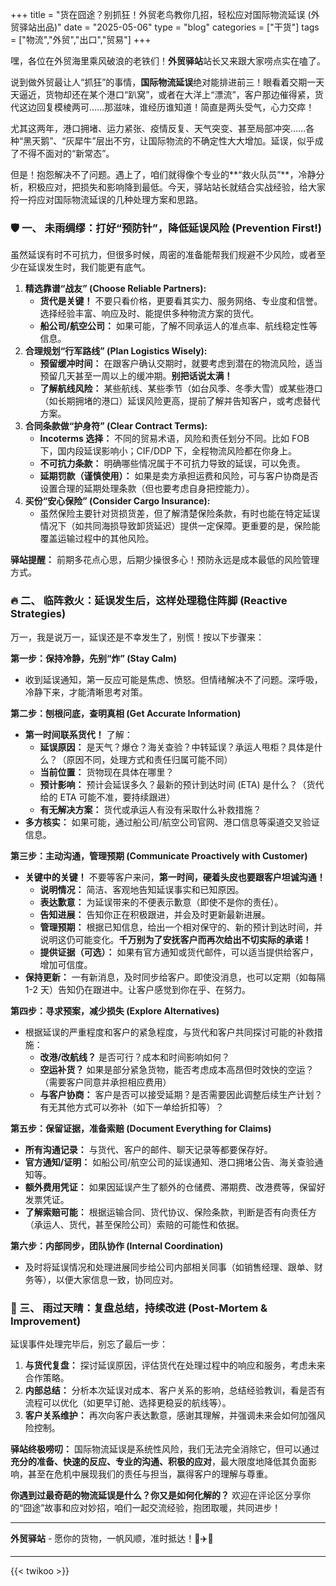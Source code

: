 +++
title = "货在囧途？别抓狂！外贸老鸟教你几招，轻松应对国际物流延误 (外贸驿站出品)"
date = "2025-05-06"
type = "blog"
categories = ["干货"]
tags = ["物流","外贸","出口","贸易"]
+++






嘿，各位在外贸海里乘风破浪的老铁们！**外贸驿站**站长又来跟大家唠点实在嗑了。

说到做外贸最让人“抓狂”的事情，**国际物流延误**绝对能排进前三！眼看着交期一天天逼近，货物却还在某个港口“趴窝”，或者在大洋上“漂流”，客户那边催得紧，货代这边回复模棱两可……那滋味，谁经历谁知道！简直是两头受气，心力交瘁！

尤其这两年，港口拥堵、运力紧张、疫情反复、天气突变、甚至局部冲突……各种“黑天鹅”、“灰犀牛”层出不穷，让国际物流的不确定性大大增加。延误，似乎成了不得不面对的“新常态”。

但是！抱怨解决不了问题。遇上了，咱们就得像个专业的**“救火队员”**，冷静分析，积极应对，把损失和影响降到最低。今天，驿站站长就结合实战经验，给大家捋一捋应对国际物流延误的几种处理方案和思路。


### 🛡️ 一、 未雨绸缪：打好“预防针”，降低延误风险 (Prevention First!)

虽然延误有时不可抗力，但很多时候，周密的准备能帮我们规避不少风险，或者至少在延误发生时，我们能更有底气。

1.  **精选靠谱“战友” (Choose Reliable Partners):**
    *   **货代是关键！** 不要只看价格，更要看其实力、服务网络、专业度和信誉。选择经验丰富、响应及时、能提供多种物流方案的货代。
    *   **船公司/航空公司：** 如果可能，了解不同承运人的准点率、航线稳定性等信息。
2.  **合理规划“行军路线” (Plan Logistics Wisely):**
    *   **预留缓冲时间：** 在跟客户确认交期时，就要考虑到潜在的物流风险，适当预留几天甚至一周以上的缓冲期。**别把话说太满！**
    *   **了解航线风险：** 某些航线、某些季节（如台风季、冬季大雪）或某些港口（如长期拥堵的港口）延误风险更高，提前了解并告知客户，或考虑替代方案。
3.  **合同条款做“护身符” (Clear Contract Terms):**
    *   **Incoterms 选择：** 不同的贸易术语，风险和责任划分不同。比如 FOB 下，国内段延误影响小；CIF/DDP 下，全程物流风险都在你身上。
    *   **不可抗力条款：** 明确哪些情况属于不可抗力导致的延误，可以免责。
    *   **延期罚款（谨慎使用）：** 如果是卖方承担运费和风险，可与客户协商是否设置合理的延期处理条款（但也要考虑自身把控能力）。
4.  **买份“安心保险” (Consider Cargo Insurance):**
    *   虽然保险主要针对货损货差，但了解清楚保险条款，有时也能在特定延误情况下（如共同海损导致卸货延迟）提供一定保障。更重要的是，保险能覆盖运输过程中的其他风险。

**驿站提醒：** 前期多花点心思，后期少操很多心！预防永远是成本最低的风险管理方式。


### 🔥 二、 临阵救火：延误发生后，这样处理稳住阵脚 (Reactive Strategies)

万一，我是说万一，延误还是不幸发生了，别慌！按以下步骤来：

**第一步：保持冷静，先别“炸” (Stay Calm)**
*   收到延误通知，第一反应可能是焦虑、愤怒。但情绪解决不了问题。深呼吸，冷静下来，才能清晰思考对策。

**第二步：刨根问底，查明真相 (Get Accurate Information)**
*   **第一时间联系货代！** 了解：
    *   **延误原因：** 是天气？爆仓？海关查验？中转延误？承运人甩柜？具体是什么？（原因不同，处理方式和责任归属可能不同）
    *   **当前位置：** 货物现在具体在哪里？
    *   **预计影响：** 预计会延误多久？最新的预计到达时间 (ETA) 是什么？（货代给的 ETA 可能不准，要持续跟进）
    *   **有无解决方案：** 货代或承运人有没有采取什么补救措施？
*   **多方核实：** 如果可能，通过船公司/航空公司官网、港口信息等渠道交叉验证信息。

**第三步：主动沟通，管理预期 (Communicate Proactively with Customer)**
*   **关键中的关键！** 不要等客户来问，**第一时间，硬着头皮也要跟客户坦诚沟通！**
    *   **说明情况：** 简洁、客观地告知延误事实和已知原因。
    *   **表达歉意：** 为延误带来的不便表示歉意（即使不是你的责任）。
    *   **告知进展：** 告知你正在积极跟进，并会及时更新最新进展。
    *   **管理预期：** 根据已知信息，给出一个相对保守的、新的预计到达时间，并说明这仍可能变化。**千万别为了安抚客户而再次给出不切实际的承诺！**
    *   **提供证据（可选）：** 如果有官方通知或货代邮件，可以适当提供给客户，增加可信度。
*   **保持更新：** 一有新消息，及时同步给客户。即使没消息，也可以定期（如每隔 1-2 天）告知仍在跟进中。让客户感觉到你在乎、在努力。

**第四步：寻求预案，减少损失 (Explore Alternatives)**
*   根据延误的严重程度和客户的紧急程度，与货代和客户共同探讨可能的补救措施：
    *   **改港/改航线？** 是否可行？成本和时间影响如何？
    *   **空运补货？** 如果是部分紧急货物，能否考虑成本高昂但时效快的空运？（需要客户同意并承担相应费用）
    *   **与客户协商：** 客户是否可以接受延期？是否需要因此调整后续生产计划？有无其他方式可以弥补（如下一单给折扣等）？

**第五步：保留证据，准备索赔 (Document Everything for Claims)**
*   **所有沟通记录：** 与货代、客户的邮件、聊天记录等都要保存好。
*   **官方通知/证明：** 如船公司/航空公司的延误通知、港口拥堵公告、海关查验通知等。
*   **额外费用凭证：** 如果因延误产生了额外的仓储费、滞期费、改港费等，保留好发票凭证。
*   **了解索赔可能：** 根据运输合同、货代协议、保险条款，判断是否有向责任方（承运人、货代，甚至保险公司）索赔的可能性和依据。

**第六步：内部同步，团队协作 (Internal Coordination)**
*   及时将延误情况和处理进展同步给公司内部相关同事（如销售经理、跟单、财务等），以便大家信息一致，协同应对。


### 🌱 三、 雨过天晴：复盘总结，持续改进 (Post-Mortem & Improvement)

延误事件处理完毕后，别忘了最后一步：

1.  **与货代复盘：** 探讨延误原因，评估货代在处理过程中的响应和服务，考虑未来合作策略。
2.  **内部总结：** 分析本次延误对成本、客户关系的影响，总结经验教训，看是否有流程可以优化（如更早订舱、选择更稳妥的航线等）。
3.  **客户关系维护：** 再次向客户表达歉意，感谢其理解，并强调未来会如何加强风险控制。

**驿站终极唠叨：** 国际物流延误是系统性风险，我们无法完全消除它，但可以通过**充分的准备、快速的反应、专业的沟通、积极的应对**，最大限度地降低其负面影响，甚至在危机中展现我们的责任与担当，赢得客户的理解与尊重。

**你遇到过最奇葩的物流延误是什么？你又是如何化解的？** 欢迎在评论区分享你的“囧途”故事和应对妙招，咱们一起交流经验，抱团取暖，共同进步！

---

**外贸驿站** - 愿你的货物，一帆风顺，准时抵达！🚢✈️🚚

---



{{< twikoo >}}  